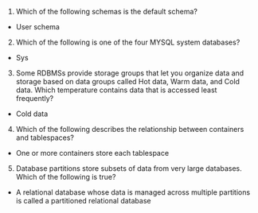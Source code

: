 1. Which of the following schemas is the default schema?

- User schema

2. Which of the following is one of the four MYSQL system databases?

- Sys

3. Some RDBMSs provide storage groups that let you organize data and storage based on data groups called Hot data, Warm data, and Cold data. Which temperature contains data that is accessed least frequently?

- Cold data

4. Which of the following describes the relationship between containers and tablespaces?

- One or more containers store each tablespace

5. Database partitions store subsets of data from very large databases. Which of the following is true?

- A relational database whose data is managed across multiple partitions is called a partitioned relational database
